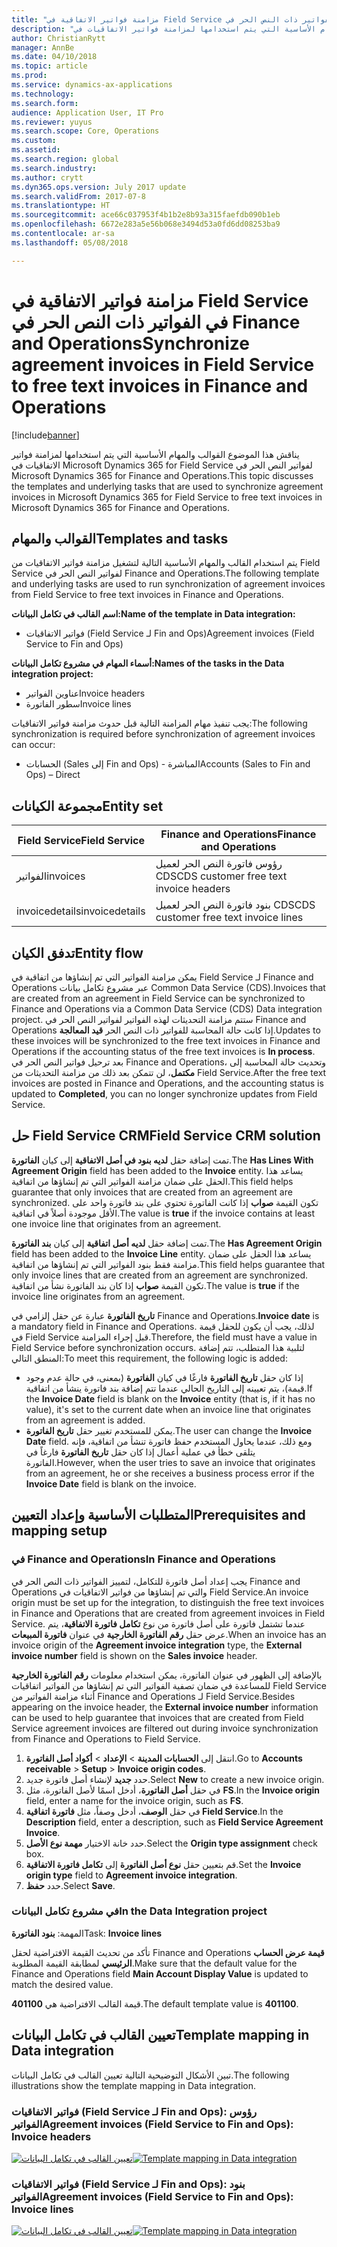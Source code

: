 ```yaml
---
title: "مزامنة فواتير الاتفاقية في Field Service في الفواتير ذات النص الحر‬ في Finance and Operations"
description: "يناقش هذا الموضوع القوالب والمهام الأساسية التي يتم استخدامها لمزامنة فواتير الاتفاقيات في Microsoft Dynamics 365 for Field Service لفواتير النص الحر في Microsoft Dynamics 365 for Finance and Operations."
author: ChristianRytt
manager: AnnBe
ms.date: 04/10/2018
ms.topic: article
ms.prod: 
ms.service: dynamics-ax-applications
ms.technology: 
ms.search.form: 
audience: Application User, IT Pro
ms.reviewer: yuyus
ms.search.scope: Core, Operations
ms.custom: 
ms.assetid: 
ms.search.region: global
ms.search.industry: 
ms.author: crytt
ms.dyn365.ops.version: July 2017 update
ms.search.validFrom: 2017-07-8
ms.translationtype: HT
ms.sourcegitcommit: ace66c037953f4b1b2e8b93a315faefdb090b1eb
ms.openlocfilehash: 6672e283a5e56b068e3494d53a0fd6dd08253ba9
ms.contentlocale: ar-sa
ms.lasthandoff: 05/08/2018

---
```


# <a name="synchronize-agreement-invoices-in-field-service-to-free-text-invoices-in-finance-and-operations"></a><span data-ttu-id="4cc5d-103">مزامنة فواتير الاتفاقية في Field Service في الفواتير ذات النص الحر‬ في Finance and Operations</span><span class="sxs-lookup"><span data-stu-id="4cc5d-103">Synchronize agreement invoices in Field Service to free text invoices in Finance and Operations</span></span>

[!include[banner](../includes/banner.md)]

<span data-ttu-id="4cc5d-104">يناقش هذا الموضوع القوالب والمهام الأساسية التي يتم استخدامها لمزامنة فواتير الاتفاقيات في Microsoft Dynamics 365 for Field Service لفواتير النص الحر في Microsoft Dynamics 365 for Finance and Operations.</span><span class="sxs-lookup"><span data-stu-id="4cc5d-104">This topic discusses the templates and underlying tasks that are used to synchronize agreement invoices in Microsoft Dynamics 365 for Field Service to free text invoices in Microsoft Dynamics 365 for Finance and Operations.</span></span>

## <a name="templates-and-tasks"></a><span data-ttu-id="4cc5d-105">القوالب والمهام</span><span class="sxs-lookup"><span data-stu-id="4cc5d-105">Templates and tasks</span></span>

<span data-ttu-id="4cc5d-106">يتم استخدام القالب والمهام الأساسية التالية لتشغيل مزامنة فواتير الاتفاقيات من Field Service لفواتير النص الحر في Finance and Operations.</span><span class="sxs-lookup"><span data-stu-id="4cc5d-106">The following template and underlying tasks are used to run synchronization of agreement invoices from Field Service to free text invoices in Finance and Operations.</span></span>

<span data-ttu-id="4cc5d-107">**اسم القالب في تكامل البيانات:**</span><span class="sxs-lookup"><span data-stu-id="4cc5d-107">**Name of the template in Data integration:**</span></span>

- <span data-ttu-id="4cc5d-108">فواتير الاتفاقيات (Field Service لـ Fin and Ops)</span><span class="sxs-lookup"><span data-stu-id="4cc5d-108">Agreement invoices (Field Service to Fin and Ops)</span></span>

<span data-ttu-id="4cc5d-109">**أسماء المهام في مشروع تكامل البيانات:**</span><span class="sxs-lookup"><span data-stu-id="4cc5d-109">**Names of the tasks in the Data integration project:**</span></span>

- <span data-ttu-id="4cc5d-110">عناوين الفواتير</span><span class="sxs-lookup"><span data-stu-id="4cc5d-110">Invoice headers</span></span>
- <span data-ttu-id="4cc5d-111">سطور الفاتورة</span><span class="sxs-lookup"><span data-stu-id="4cc5d-111">Invoice lines</span></span>

<span data-ttu-id="4cc5d-112">يجب تنفيذ مهام المزامنة التالية قبل حدوث مزامنة فواتير الاتفاقيات:</span><span class="sxs-lookup"><span data-stu-id="4cc5d-112">The following synchronization is required before synchronization of agreement invoices can occur:</span></span>

- <span data-ttu-id="4cc5d-113">الحسابات (Sales إلى Fin and Ops)‬ - المباشرة</span><span class="sxs-lookup"><span data-stu-id="4cc5d-113">Accounts (Sales to Fin and Ops) – Direct</span></span>

## <a name="entity-set"></a><span data-ttu-id="4cc5d-114">مجموعة الكيانات</span><span class="sxs-lookup"><span data-stu-id="4cc5d-114">Entity set</span></span>

| <span data-ttu-id="4cc5d-115">Field Service</span><span class="sxs-lookup"><span data-stu-id="4cc5d-115">Field Service</span></span>  | <span data-ttu-id="4cc5d-116">Finance and Operations</span><span class="sxs-lookup"><span data-stu-id="4cc5d-116">Finance and Operations</span></span>                 |
|----------------|----------------------------------------|
| <span data-ttu-id="4cc5d-117">الفواتير</span><span class="sxs-lookup"><span data-stu-id="4cc5d-117">invoices</span></span>       | <span data-ttu-id="4cc5d-118">رؤوس فاتورة النص الحر لعميل CDS</span><span class="sxs-lookup"><span data-stu-id="4cc5d-118">CDS customer free text invoice headers</span></span> |
| <span data-ttu-id="4cc5d-119">invoicedetails</span><span class="sxs-lookup"><span data-stu-id="4cc5d-119">invoicedetails</span></span> | <span data-ttu-id="4cc5d-120">بنود فاتورة النص الحر لعميل CDS</span><span class="sxs-lookup"><span data-stu-id="4cc5d-120">CDS customer free text invoice lines</span></span>   |

## <a name="entity-flow"></a><span data-ttu-id="4cc5d-121">تدفق الكيان</span><span class="sxs-lookup"><span data-stu-id="4cc5d-121">Entity flow</span></span>

<span data-ttu-id="4cc5d-122">يمكن مزامنة الفواتير التي تم إنشاؤها من اتفاقية في Field Service لـ Finance and Operations عبر مشروع تكامل بيانات Common Data Service (CDS).</span><span class="sxs-lookup"><span data-stu-id="4cc5d-122">Invoices that are created from an agreement in Field Service can be synchronized to Finance and Operations via a Common Data Service (CDS) Data integration project.</span></span> <span data-ttu-id="4cc5d-123">ستتم مزامنة التحديثات لهذه الفواتير لفواتير النص الحر في Finance and Operations إذا كانت حالة المحاسبة للفواتير ذات النص الحر **قيد المعالجة**.</span><span class="sxs-lookup"><span data-stu-id="4cc5d-123">Updates to these invoices will be synchronized to the free text invoices in Finance and Operations if the accounting status of the free text invoices is **In process**.</span></span> <span data-ttu-id="4cc5d-124">بعد ترحيل فواتير النص الحر في Finance and Operations، وتحديث حالة المحاسبة إلى **مكتمل**، لن تتمكن بعد ذلك من مزامنة التحديثات من Field Service.</span><span class="sxs-lookup"><span data-stu-id="4cc5d-124">After the free text invoices are posted in Finance and Operations, and the accounting status is updated to **Completed**, you can no longer synchronize updates from Field Service.</span></span>

## <a name="field-service-crm-solution"></a><span data-ttu-id="4cc5d-125">حل Field Service CRM</span><span class="sxs-lookup"><span data-stu-id="4cc5d-125">Field Service CRM solution</span></span>

<span data-ttu-id="4cc5d-126">تمت إضافة حقل **لديه بنود في أصل الاتفاقية** إلى كيان **الفاتورة**.</span><span class="sxs-lookup"><span data-stu-id="4cc5d-126">The **Has Lines With Agreement Origin** field has been added to the **Invoice** entity.</span></span> <span data-ttu-id="4cc5d-127">يساعد هذا الحقل على ضمان مزامنة الفواتير التي تم إنشاؤها من اتفاقية.</span><span class="sxs-lookup"><span data-stu-id="4cc5d-127">This field helps guarantee that only invoices that are created from an agreement are synchronized.</span></span> <span data-ttu-id="4cc5d-128">تكون القيمة **صواب** إذا كانت الفاتورة تحتوي على بند فاتورة واحد على الأقل موجودة أصلاً في اتفاقية.</span><span class="sxs-lookup"><span data-stu-id="4cc5d-128">The value is **true** if the invoice contains at least one invoice line that originates from an agreement.</span></span>

<span data-ttu-id="4cc5d-129">تمت إضافة حقل **لديه أصل اتفاقية** إلى كيان **بند الفاتورة**.</span><span class="sxs-lookup"><span data-stu-id="4cc5d-129">The **Has Agreement Origin** field has been added to the **Invoice Line** entity.</span></span> <span data-ttu-id="4cc5d-130">يساعد هذا الحقل على ضمان مزامنة فقط بنود الفواتير التي تم إنشاؤها من اتفاقية.</span><span class="sxs-lookup"><span data-stu-id="4cc5d-130">This field helps guarantee that only invoice lines that are created from an agreement are synchronized.</span></span> <span data-ttu-id="4cc5d-131">تكون القيمة **صواب** إذا كان بند الفاتورة نشأ من اتفاقية.</span><span class="sxs-lookup"><span data-stu-id="4cc5d-131">The value is **true** if the invoice line originates from an agreement.</span></span>

<span data-ttu-id="4cc5d-132">**تاريخ الفاتورة** عبارة عن حقل إلزامي في Finance and Operations.</span><span class="sxs-lookup"><span data-stu-id="4cc5d-132">**Invoice date** is a mandatory field in Finance and Operations.</span></span> <span data-ttu-id="4cc5d-133">لذلك، يجب أن يكون للحقل قيمة في Field Service قبل إجراء المزامنة.</span><span class="sxs-lookup"><span data-stu-id="4cc5d-133">Therefore, the field must have a value in Field Service before synchronization occurs.</span></span> <span data-ttu-id="4cc5d-134">لتلبية هذا المتطلب، تتم إضافة المنطق التالي:</span><span class="sxs-lookup"><span data-stu-id="4cc5d-134">To meet this requirement, the following logic is added:</span></span>

- <span data-ttu-id="4cc5d-135">إذا كان حقل **تاريخ الفاتورة** فارغًا في كيان **الفاتورة** (بمعنى، في حالة عدم وجود قيمة)، يتم تعيينه إلى التاريخ الحالي عندما تتم إضافة بند فاتورة ينشأ من اتفاقية.</span><span class="sxs-lookup"><span data-stu-id="4cc5d-135">If the **Invoice Date** field is blank on the **Invoice** entity (that is, if it has no value), it's set to the current date when an invoice line that originates from an agreement is added.</span></span>
- <span data-ttu-id="4cc5d-136">يمكن للمستخدم تغيير حقل **تاريخ الفاتورة**.</span><span class="sxs-lookup"><span data-stu-id="4cc5d-136">The user can change the **Invoice Date** field.</span></span> <span data-ttu-id="4cc5d-137">ومع ذلك، عندما يحاول المستخدم حفظ فاتورة تنشأ من اتفاقية، فإنه يتلقى خطأ في عملية أعمال إذا كان حقل **تاريخ الفاتورة** فارغاً في الفاتورة.</span><span class="sxs-lookup"><span data-stu-id="4cc5d-137">However, when the user tries to save an invoice that originates from an agreement, he or she receives a business process error if the **Invoice Date** field is blank on the invoice.</span></span>

## <a name="prerequisites-and-mapping-setup"></a><span data-ttu-id="4cc5d-138">المتطلبات الأساسية وإعداد التعيين</span><span class="sxs-lookup"><span data-stu-id="4cc5d-138">Prerequisites and mapping setup</span></span>

### <a name="in-finance-and-operations"></a><span data-ttu-id="4cc5d-139">في Finance and Operations</span><span class="sxs-lookup"><span data-stu-id="4cc5d-139">In Finance and Operations</span></span>

<span data-ttu-id="4cc5d-140">يجب إعداد أصل فاتورة للتكامل، لتمييز الفواتير ذات النص الحر في Finance and Operations والتي تم إنشاؤها من فواتير الاتفاقيات في Field Service.</span><span class="sxs-lookup"><span data-stu-id="4cc5d-140">An invoice origin must be set up for the integration, to distinguish the free text invoices in Finance and Operations that are created from agreement invoices in Field Service.</span></span> <span data-ttu-id="4cc5d-141">عندما تشتمل فاتورة على أصل فاتورة من نوع **تكامل فاتورة الاتفاقية**، يتم عرض حقل **رقم الفاتورة الخارجية** في عنوان **فاتورة المبيعات**.</span><span class="sxs-lookup"><span data-stu-id="4cc5d-141">When an invoice has an invoice origin of the **Agreement invoice integration** type, the **External invoice number** field is shown on the **Sales invoice** header.</span></span>

<span data-ttu-id="4cc5d-142">بالإضافة إلى الظهور في عنوان الفاتورة، يمكن استخدام معلومات **رقم الفاتورة الخارجية** للمساعدة في ضمان تصفية الفواتير التي تم إنشاؤها من الفواتير اتفاقيات Field Service أثناء مزامنة الفواتير من Finance and Operations لـ Field Service.</span><span class="sxs-lookup"><span data-stu-id="4cc5d-142">Besides appearing on the invoice header, the **External invoice number** information can be used to help guarantee that invoices that are created from Field Service agreement invoices are filtered out during invoice synchronization from Finance and Operations to Field Service.</span></span>

1. <span data-ttu-id="4cc5d-143">انتقل إلى **الحسابات المدينة** \> **الإعداد** \> **أكواد أصل الفاتورة**.</span><span class="sxs-lookup"><span data-stu-id="4cc5d-143">Go to **Accounts receivable** \> **Setup** \> **Invoice origin codes**.</span></span>
2. <span data-ttu-id="4cc5d-144">حدد **جديد** لإنشاء أصل فاتورة جديد.</span><span class="sxs-lookup"><span data-stu-id="4cc5d-144">Select **New** to create a new invoice origin.</span></span>
3. <span data-ttu-id="4cc5d-145">في حقل **أصل الفاتورة**، أدخل اسمًا لأصل الفاتورة، مثل **FS**.</span><span class="sxs-lookup"><span data-stu-id="4cc5d-145">In the **Invoice origin** field, enter a name for the invoice origin, such as **FS**.</span></span>
4. <span data-ttu-id="4cc5d-146">في حقل **الوصف**، أدخل وصفاً، مثل **فاتورة اتفاقية Field Service**.</span><span class="sxs-lookup"><span data-stu-id="4cc5d-146">In the **Description** field, enter a description, such as **Field Service Agreement Invoice**.</span></span>
5. <span data-ttu-id="4cc5d-147">حدد خانة الاختيار **مهمة نوع الأصل**.</span><span class="sxs-lookup"><span data-stu-id="4cc5d-147">Select the **Origin type assignment** check box.</span></span>
6. <span data-ttu-id="4cc5d-148">قم بتعيين حقل **نوع أصل الفاتورة** إلى **تكامل فاتورة الاتفاقية**.</span><span class="sxs-lookup"><span data-stu-id="4cc5d-148">Set the **Invoice origin type** field to **Agreement invoice integration**.</span></span>
7. <span data-ttu-id="4cc5d-149">حدد **حفظ**.</span><span class="sxs-lookup"><span data-stu-id="4cc5d-149">Select **Save**.</span></span>

### <a name="in-the-data-integration-project"></a><span data-ttu-id="4cc5d-150">في مشروع تكامل البيانات</span><span class="sxs-lookup"><span data-stu-id="4cc5d-150">In the Data Integration project</span></span>

<span data-ttu-id="4cc5d-151">المهمة: **بنود الفاتورة**</span><span class="sxs-lookup"><span data-stu-id="4cc5d-151">Task: **Invoice lines**</span></span>  

<span data-ttu-id="4cc5d-152">تأكد من تحديث القيمة الافتراضية لحقل Finance and Operations **قيمة عرض الحساب الرئيسي** لمطابقة القيمة المطلوبة.</span><span class="sxs-lookup"><span data-stu-id="4cc5d-152">Make sure that the default value for the Finance and Operations field **Main Account Display Value** is updated to match the desired value.</span></span>

<span data-ttu-id="4cc5d-153">قيمة القالب الافتراضية هي **401100**.</span><span class="sxs-lookup"><span data-stu-id="4cc5d-153">The default template value is **401100**.</span></span>

## <a name="template-mapping-in-data-integration"></a><span data-ttu-id="4cc5d-154">تعيين القالب في تكامل البيانات</span><span class="sxs-lookup"><span data-stu-id="4cc5d-154">Template mapping in Data integration</span></span>

<span data-ttu-id="4cc5d-155">تبين الأشكال التوضيحية التالية تعيين القالب في تكامل البيانات.</span><span class="sxs-lookup"><span data-stu-id="4cc5d-155">The following illustrations show the template mapping in Data integration.</span></span>

### <a name="agreement-invoices-field-service-to-fin-and-ops-invoice-headers"></a><span data-ttu-id="4cc5d-156">فواتير الاتفاقيات (Field Service لـ Fin and Ops): رؤوس الفواتير</span><span class="sxs-lookup"><span data-stu-id="4cc5d-156">Agreement invoices (Field Service to Fin and Ops): Invoice headers</span></span>

<span data-ttu-id="4cc5d-157">[![تعيين القالب في تكامل البيانات](./media/FSFreeTextInvoice1.png)](./media/FSFreeTextInvoice1.png)</span><span class="sxs-lookup"><span data-stu-id="4cc5d-157">[![Template mapping in Data integration](./media/FSFreeTextInvoice1.png)](./media/FSFreeTextInvoice1.png)</span></span>

### <a name="agreement-invoices-field-service-to-fin-and-ops-invoice-lines"></a><span data-ttu-id="4cc5d-158">فواتير الاتفاقيات (Field Service لـ Fin and Ops): بنود الفواتير</span><span class="sxs-lookup"><span data-stu-id="4cc5d-158">Agreement invoices (Field Service to Fin and Ops): Invoice lines</span></span>

<span data-ttu-id="4cc5d-159">[![تعيين القالب في تكامل البيانات](./media/FSFreeTextInvoice2.png)](./media/FSFreeTextInvoice2.png)</span><span class="sxs-lookup"><span data-stu-id="4cc5d-159">[![Template mapping in Data integration](./media/FSFreeTextInvoice2.png)](./media/FSFreeTextInvoice2.png)</span></span>


